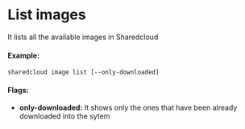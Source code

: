# List images

It lists all the available images in Sharedcloud

#### Example:

```
sharedcloud image list [--only-downloaded]

```

#### Flags:

* **only-downloaded:** It shows only the ones that have been already downloaded into the sytem



